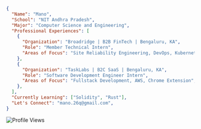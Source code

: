 ```json
{
  "Name": "Mano",
  "School": "NIT Andhra Pradesh",
  "Major": "Computer Science and Engineering",
  "Professional Experiences": [
    {
      "Organization": "Broadridge | B2B FinTech | Bengaluru, KA",
      "Role": "Member Technical Intern",
      "Areas of Focus": "Site Reliability Engineering, DevOps, Kubernetes",
    },
    {
      "Organization": "TaskLabs | B2C SaaS | Bengaluru, KA",
      "Role": "Software Development Engineer Intern",
      "Areas of Focus": "Fullstack Development, AWS, Chrome Extension",
    },
  ],
  "Currently Learning": ["Solidity", "Rust"],
  "Let's Connect": "mano.26q@gmail.com",
}
```

<!-- <a href="https://www.buymeacoffee.com/mano26" rel=noreferrer target="_blank">buy me a coffee</a> -->

<img alt="Profile Views" src="https://komarev.com/ghpvc/?username=Mano-08&color=brightgreen&label=Profile+Views" />

<!--<div align="center">
  <a href="https://holopin.io/mano26"><img src="https://holopin.me/@mano26" /></a>
</div>-->
